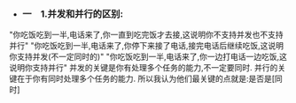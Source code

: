  - ### 一　1.并发和并行的区别:
  "你吃饭吃到一半,电话来了,你一直到吃完饭才去接,这说明你不支持并发也不支持并行"
  "你吃饭吃到一半,电话来了,你停下来接了电话,接完电话后继续吃饭,这说明你支持并发(不一定同时的)"
  "你吃饭吃到一半,电话来了,你一边打电话一边吃饭,这说明你支持并行"
 并发的关键是你有处理多个任务的能力,不一定要同时.
 并行的关键在于你有同时处理多个任务的能力.
 所以我认为他们最关键的点就是:是否是[同时]
